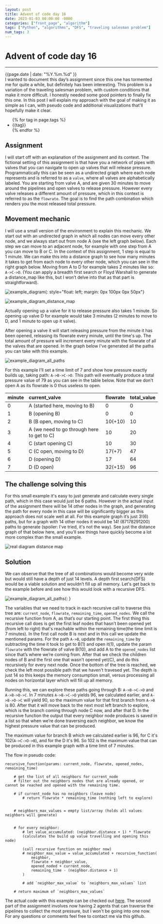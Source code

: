 ```yaml
---
layout: post
title: Advent of code day 16
date: 2023-01-03 00:00:00 -0000
categories: ["front_page", "algorithm"]
tags: ["Python", "algorithms", "DFS", "traveling salesman problem"]
num_tags: 3
---
```

# Advent of code day 16
---
<div class="post-date">
    <span>{{page.date | date: "%Y.%m.%d" }}</span>
</div>
<div class="intro">
I wanted to document this day’s assignment since this one has tormented me for quite a while, but definitely has been interesting. This problem is a variation of the traveling salesman problem, with custom conditions that make it more difficult. I honestly needed some good pointers to finally fix this one. In this post I will explain my approach with the goal of making it as simple as I can, with pseudo code and additional visualizations that'll hopefully make it clear.
</div>

<ul class="tags">
    {% for tag in page.tags %}
        <li>{{tag}}</li>
    {% endfor %}
</ul>

## Assignment
I will start off with an explanation of the assignment and its context. The fictional setting of this assignment is that have you a network of pipes with valves that you can navigate to open up valves that will release pressure. Programmatically this can be seen as a undirected graph where each node represents and is referred to as a `valve`, where all valves are alphabetically labeled. You are starting from valve A, and are given 30 minutes to move around the pipelines and open valves to release pressure. However every valve releases a different amount of pressure, which in this context is referred to as the `flowrate`.
The goal is to find the path combination which renders you the most released total pressure.

## Movement mechanic
I will use a small version of the environment to explain this mechanic. We start out with an undirected graph in which all nodes can move every other node, and we always start out from node A (see the left graph below). Each step we can move to an adjacent node, for example with one step from A you can move to B or C. In the context of this assignment, 1 step is equal to 1 minute. We can make this into a distance graph to see how many minutes it takes to get from each node to every other node, which you can see in the right graph below. Moving from A to D for example takes 2 minutes like so: `A->C->D`. (You can apply a breadth first search or Floyd Warshall to generate a distance_map like this, but I won’t delve into that as that part is straightforward).
<br/>


![example_diagram]({{site.url}}/assets/images/aoc2022_day16/example_diagram_1.svg){: style="float: left; margin: 0px 100px 0px 50px"}

![example_diagram_distance_map]({{site.url}}/assets/images/aoc2022_day16/example_diagram_2.svg)

Actually opening up a valve for it to release pressure also takes 1 minute. So opening up valve D for example would take 3 minutes (2 minutes to move to D, and 1 minute to open up it valve).

After opening a valve it will start releasing pressure from the minute it has been opened, releasing its flowrate every minute, until the time's up. The total amount of pressure will increment every minute with the flowrate of all the valves that are opened. In the graph below I've generated all the paths you can take with this example.

![example_diagram_all_paths]({{site.url}}/assets/images/aoc2022_day16/example_diagram_3.svg)

<!--
### The goal
In the assignment you are given 'X' amount of minutes to generate the highest possible value. 2 variables that will be initiated here are the `flowrate` which is 0 when you start, and the `total_value`. For every single minute you are moving, the `total_value` gets incremented with this `flowrate` amount.

As you can see all the nodes have values, if you get to a node you have the choice to open the node and add this value to the `flowrate` to improve the `total_value`. A rule to this is that if you open this node, you have to stay there for 1 minute to open it, and after that minute it will be added to the “flowrate”, but while its opening you can already start moving to another node in that minute.

In the graph below I've generated all the paths you can take with this example.

![example_diagram_all_paths]({{site.url}}/assets/images/aoc2022_day16/example_diagram_3.svg)-->

For this example I’ll set a time limit of 7 and show how pressure exactly builds up, taking path: `A->B->C->D`. This path will eventually produce a total pressure value of 79 as you can see in the table below. Note that we don't open A as its flowrate is 0 thus useless to open. 


|minute|current_valve|flowrate|total_value|
|:---|:---|:---|:---|
|0| A (started here, moving to B)|0|0|
|1| B (opening B)|0|0|
|2| B (B open, moving to C)|10(+10)|10|
|3| A (we need to go through here to get to C)|10|20|
|4| C (start opening C)|10|30|
|5| C (C open, moving to D)|17(+7)|47|
|6| D (opening D)|17|64|
|7| D (D open) |32(+15)|96|

## The challenge solving this
For this small example it's easy to just generate and calculate every single path, which in this case would just be 6 paths. However in the actual input of the assignment there will be 14 other nodes in the graph, and generating the path for every node in this case will be significantly bigger as this approach does not scale well at all. For this example graph it’s just 3!(6) paths, but for a graph with 14 other nodes it would be 14! (87178291200) paths to generate (spoiler: I've tried, it's not the way). See just the distance graph of that below here, and you'll see things have quickly become a lot more complex than the small example.

![real diagram distance map]({{site.url}}/assets/images/aoc2022_day16/real_diagram.svg)

## Solution
We can observe that the tree of all combinations would become very wide but would still have a depth of just 14 levels. A depth first search(DFS) would be a viable solution and wouldn’t fill up all memory. Let's get back to the example before and see how this would look with a recursive DFS.



![example_diagram_all_paths]({{site.url}}/assets/images/aoc2022_day16/example_diagram_3.svg){: }

The variables that we need to track in each recursive call to traverse this tree are: `current_node`, `flowrate`, `remaining_time`, `opened_nodes`. We call the recursive function from A, as that’s our starting point. The first thing this recursive call does is get the first leaf nodes that hasn't been opened yet (from left to right) that's reachable within the remaining time(the time limit is 7 minutes). In the first call node B is next and in this call we update the mentioned params. For the path `A->B`, update the `remaining_time` by subtracting the time it took to get to B(1) and open it(1), update the param `flowrate` with the flowrate of valve B(10), and add A to the `opened_nodes` list since that’s where we’re coming from. After that we check the children nodes of B and the first one that wasn't opened yet(C), and do this recursively for every next node. Once the bottom of the tree is reached, we check the left most possible path that we haven't travesed yet. The depth is just 14 so this keeps the memory consumption small, versus processing all nodes on horizontal layer which will fill up all memory.

Running this, we can explore these paths going through B: `A->B->C->D` and `A->B->D->C`. In 7 minutes `A->B->C->D` yields 96, we calculated earlier, and `A->B->D->C` will yield 90, so the maximum value for that first branch from `A->B` is 80. After that it will move back to the next most left branch to explore, which is the branch coming through node C now, and after that D. In the recursive function the output that every neighbor node produces is saved in a list so that when we’re done traversing each neighbor, we know the highest pressure value that can be produced.

The maximum value for branch B which we calculated earlier is 96, for C it's 102(`A->C->D->B`), and for the D it's 96. So 102 is the maximum value that can be produced in this example graph with a time limit of 7 minutes.

The flow in pseudo code:
```
recursive_function(params: current_node, flowrate, opened_nodes, remaining_time)
	
    # get the list of all neighbors for current_node
    # filter out the neighbors nodes that are already opened, or cannot be reached and opened with the remaining time.
	
    # if current_node has no neighbors (leave node)
	    # return flowrate * remaining_time (nothing left to explore)


    # neighbors_max_values = empty list/array (holds all values neighbors will generate)


    # for every neighbor:
        # let value_accumulated: (neighbor.distance + 1) * flowrate
        (calculates the build up value travelling and opening this node)

        (call recursive function on neighbor now)    
        # neighbor_max_value = value_accumulated + recursive_function(
            neighbor,
            flowrate + neighbor_value,
            opened_noded + current_node,
            remaining_time - (neighbor.distance + 1)
        )

        # add `neighbor_max_value` to `neighbors_max_values` list

    # return maximum of `neighbors_max_values`
```

The actual code with this example can be checked out [here](https://github.com/satrya070/aoc2022/blob/main/day_16.py). The second part of the assignment involves now having 2 agents that can traverse the pipelines to collect the most pressure, but I won't be going into one now. For any questions or comments feel free to contact me via this github.